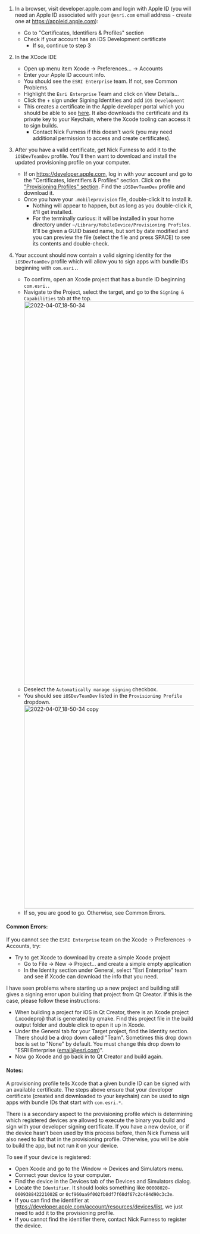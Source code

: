 1. In a browser, visit developer.apple.com and login with Apple ID (you will need an Apple ID associated with your `@esri.com` email address - create one at https://appleid.apple.com):
    - Go to "Certificates, Identifiers & Profiles" section
    - Check if your account has an iOS Development certificate
      - If so, continue to step 3

2. In the XCode IDE
    - Open up menu item Xcode -> Preferences… -> Accounts
    - Enter your Apple ID account info.
    - You should see the `ESRI Enterprise` team. If not, see Common Problems.
    - Highlight the `Esri Enterprise` Team and click on View Details...
    - Click the + sign under Signing Identities and add `iOS Development`
    - This creates a certificate in the Apple developer portal which you should be able to see [here](https://developer.apple.com/account/resources/certificates/list). It also downloads the certificate and its private key to your Keychain, where the Xcode tooling can access it to sign builds.
      - Contact Nick Furness if this doesn't work (you may need additional permission to access and create certificates).

3. After you have a valid certificate, get Nick Furness to add it to the `iOSDevTeamDev` profile. You'll then want to download and install the updated provisioning profile on your computer.
    - If on https://developer.apple.com, log in with your account and go to the "Certificates, Identifiers & Profiles" section.  Click on the ["Provisioning Profiles" section](https://developer.apple.com/account/resources/profiles/list). Find the `iOSDevTeamDev` profile and download it.
    - Once you have your `.mobileprovision` file, double-click it to install it.
      - Nothing will appear to happen, but as long as you double-click it, it'll get installed.
      - For the terminally curious: it will be installed in your home directory under `~/Library/MobileDevice/Provisioning Profiles`. It'll be given a GUID based name, but sort by date modified and you can preview the file (select the file and press SPACE) to see its contents and double-check.

4. Your account should now contain a valid signing identity for the `iOSDevTeamDev` profile which will allow you to sign apps with bundle IDs beginning with `com.esri.`.
    - To confirm, open an Xcode project that has a bundle ID beginning `com.esri.`.
    - Navigate to the Project, select the target, and go to the `Signing & Capabilities` tab at the top.
      <img width="1030" alt="2022-04-07_18-50-34" src="https://devtopia.esri.com/storage/user/1004/files/242ac228-b6ea-4c63-b551-a8bcc8ee49ff">
    - Deselect the `Automatically manage signing` checkbox.
    - You should see `iOSDevTeamDev` listed in the `Provisioning Profile` dropdown.
      <img width="546" alt="2022-04-07_18-50-34 copy" src="https://devtopia.esri.com/storage/user/1004/files/88722a4f-a403-42e4-ab60-981ddeab0fdd">
    - If so, you are good to go. Otherwise, see Common Errors.

#### Common Errors:

If you cannot see the `ESRI Enterprise` team on the Xcode -> Preferences -> Accounts, try:
  - Try to get Xcode to download by create a simple Xcode project
    - Go to File -> New -> Project... and create a simple empty application
    - In the Identity section under General, select "Esri Enterprise" team and see if Xcode can download the
      info that you need.

I have seen problems where starting up a new project and building still gives a signing error upon building that project from Qt Creator.  If this is the case, please follow these instructions:
- When building a project for iOS in Qt Creator, there is an Xcode project (.xcodeproj) that is generated by qmake.  Find this project file in the build output folder and double click to open it up in Xcode.
- Under the General tab for your Target project, find the Identity section.  There should be a drop down called "Team".  Sometimes this drop down box is set to "None" by default.  You must change this drop down to "ESRI Enterprise (email@esri.com)".
- Now go Xcode and go back in to Qt Creator and build again.

#### Notes:
A provisioning profile tells Xcode that a given bundle ID can be signed with an available certificate. The steps above ensure that your developer certificate (created and downloaded to your keychain) can be used to sign apps with bundle IDs that start with `com.esri.*`.

There is a secondary aspect to the provisioning profile which is determining which registered devices are allowed to execute the binary you build and sign with your developer signing certificate. If you have a new device, or if the device hasn't been used by this process before, then Nick Furness will also need to list that in the provisioning profile. Otherwise, you will be able to build the app, but not run it on your device.

To see if your device is registered:
  - Open Xcode and go to the Window -> Devices and Simulators menu.
  - Connect your device to your computer.
  - Find the device in the Devices tab of the Devices and Simulators dialog.
  - Locate the `Identifier`. It should looks something like `00008020-000938842221002E` or `0cf960aa9f002fb0df7f60df67c2c484d90c3c3e`.
  - If you can find the identifier at https://developer.apple.com/account/resources/devices/list, we just need to add it to the provisioning profile.
  - If you cannot find the identifier there, contact Nick Furness to register the device.